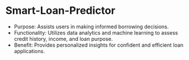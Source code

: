 # Smart-Loan-Predictor
+ Purpose: Assists users in making informed borrowing decisions.
+ Functionality: Utilizes data analytics and machine learning to assess credit history, income, and loan purpose.
+ Benefit: Provides personalized insights for confident and efficient loan applications.





